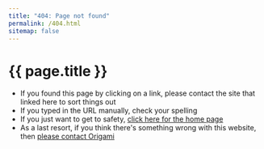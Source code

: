 ```yaml
---
title: "404: Page not found"
permalink: /404.html
sitemap: false
---
```



# {{ page.title }}

  - If you found this page by clicking on a link, please contact the site that linked here to sort things out
  - If you typed in the URL manually, check your spelling
  - If you just want to get to safety, [click here for the home page](/)
  - As a last resort, if you think there's something wrong with this website, then [please contact Origami](/contact/)
